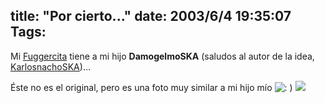 title: "Por cierto..."
date: 2003/6/4 19:35:07
Tags: 
---
<p>Mi <a href="mailto:poletymariel@hotmail.com">Fuggercita</a> tiene a mi hijo <strong>DamogelmoSKA</strong> (saludos al autor de la idea, <a href="mailto:carlosnachoska@hotmail.com">KarlosnachoSKA</a>)&#8230;</p>

<p>Éste no es el original, pero es una foto muy similar a mi hijo mío <img alt=": ) " src="http://web.archive.org/web/20030611122152/http://www.damog.org/blog/b2-img/smilies/icon_smile.gif"/><img src="http://web.archive.org/web/20030611122152/http://www.awa.tohoku.ac.jp/computer/image/sesame/elmo.gif"/></p>
